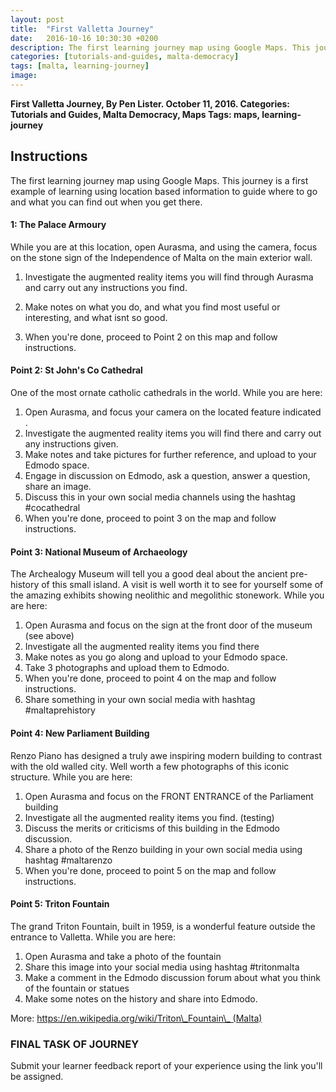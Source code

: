 ```yaml
---
layout: post
title:  "First Valletta Journey"
date:   2016-10-16 10:30:30 +0200
description: The first learning journey map using Google Maps. This journey is a first example of learning using location based information to guide where to go and what you can find out when you get there.
categories: [tutorials-and-guides, malta-democracy]
tags: [malta, learning-journey]
image: 
---
```


**First Valletta Journey, By Pen Lister. October 11, 2016. Categories: Tutorials and Guides, Malta Democracy, Maps Tags: maps, learning-journey**


## **Instructions**
The first learning journey map using Google Maps. This journey is a first example of learning using location based information to guide where to go and what you can find out when you get there.

#### 1: The Palace Armoury

While you are at this location, open Aurasma, and using the camera, focus on the stone sign of the Independence of Malta on the main exterior wall.

1. Investigate the augmented reality items you will find through Aurasma and carry out any instructions you find.

2. Make notes on what you do, and what you find most useful or interesting, and what isnt so good.

3. When you're done, proceed to Point 2 on this map and follow instructions.

#### Point 2: St John's Co Cathedral

One of the most ornate catholic cathedrals in the world. While you are here:
 1. Open Aurasma, and focus your camera on the located feature indicated .
 2. Investigate the augmented reality items you will find there and carry out any instructions given.
 3. Make notes and take pictures for further reference, and upload to your Edmodo space.
 4. Engage in discussion on Edmodo, ask a question, answer a question, share an image.
 5. Discuss this in your own social media channels using the hashtag #cocathedral
 6. When you're done, proceed to point 3 on the map and follow instructions.

#### Point 3: National Museum of Archaeology

The Archealogy Museum will tell you a good deal about the ancient pre-history of this small island. A visit is well worth it to see for yourself some of the amazing exhibits showing neolithic and megolithic stonework. While you are here:
 1. Open Aurasma and focus on the sign at the front door of the museum (see above)
 2. Investigate all the augmented reality items you find there
 3. Make notes as you go along and upload to your Edmodo space.
 4. Take 3 photographs and upload them to Edmodo.
 5. When you're done, proceed to point 4 on the map and follow instructions.
 6. Share something in your own social media with hashtag #maltaprehistory

#### Point 4: New Parliament Building

Renzo Piano has designed a truly awe inspiring modern building to contrast with the old walled city. Well worth a few photographs of this iconic structure. While you are here:
 1. Open Aurasma and focus on the FRONT ENTRANCE of the Parliament building
 2. Investigate all the augmented reality items you find. (testing)
 3. Discuss the merits or criticisms of this building in the Edmodo discussion.
 4. Share a photo of the Renzo building in your own social media using hashtag #maltarenzo
 5. When you're done, proceed to point 5 on the map and follow instructions.

#### Point 5: Triton Fountain

The grand Triton Fountain, built in 1959, is a wonderful feature outside the entrance to Valletta. While you are here:
 1. Open Aurasma and take a photo of the fountain
 2. Share this image into your social media using hashtag #tritonmalta
 3. Make a comment in the Edmodo discussion forum about what you think of the fountain or statues
 4. Make some notes on the history and share into Edmodo.

More: [ https://en.wikipedia.org/wiki/Triton\_Fountain\_ (Malta)]( https://en.wikipedia.org/wiki/Triton_Fountain_ (Malta))


### FINAL TASK OF JOURNEY

Submit your learner feedback report of your experience using the link you'll be assigned.


